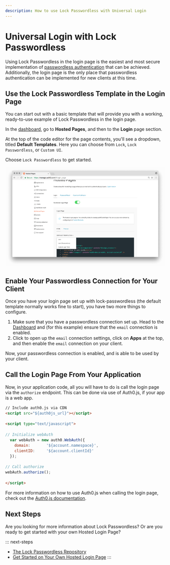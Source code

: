 ```yaml
---
description: How to use Lock Passwordless with Universal Login
---
```

# Universal Login with Lock Passwordless

Using Lock Passwordless in the login page is the easiest and most secure implementation of [passwordless authentication](/connections/passwordless) that can be achieved. Additionally, the login page is the only place that passwordless authentication can be implemented for new clients at this time.

## Use the Lock Passwordless Template in the Login Page

You can start out with a basic template that will provide you with a working, ready-to-use example of Lock Passwordless in the login page. 

In the [dashboard](${manage_url}), go to **Hosted Pages**, and then to the **Login** page section. 

At the top of the code editor for the page contents, you'll see a dropdown, titled **Default Templates**. Here you can choose from `Lock`, `Lock Passwordless`, or `Custom UI`. 

Choose `Lock Passwordless` to get started.

![Hosted Login Page](/media/articles/hosted-pages/hlp-lock-passwordless.png)

## Enable Your Passwordless Connection for Your Client

Once you have your login page set up with lock-passwordless (the default template normally works fine to start), you have two more things to configure.

1. Make sure that you have a passwordless connection set up. Head to the [Dashboard](${manage_url}/#/connections/passwordless) and (for this example) ensure that the `email` connection is enabled.
2. Click to open up the `email` connection settings, click on **Apps** at the top, and then enable the `email` connection on your client.

Now, your passwordless connection is enabled, and is able to be used by your client.

## Call the Login Page From Your Application

Now, in your application code, all you will have to do is call the login page via the `authorize` endpoint. This can be done via use of Auth0.js, if your app is a web app.

```html
// Include auth0.js via CDN
<script src="${auth0js_url}"></script>

<script type="text/javascript">

// Initialize webAuth
  var webAuth = new auth0.WebAuth({
    domain:       '${account.namespace}',
    clientID:     '${account.clientId}'
  });

// Call authorize
webAuth.authorize();

</script>
```

For more information on how to use Auth0.js when calling the login page, check out the [Auth0.js documentation](/libraries/auth0js).

## Next Steps

Are you looking for more information about Lock Passwordless? Or are you ready to get started with your own Hosted Login Page?

::: next-steps
* [The Lock Passwordless Repository](https://github.com/auth0/lock-passwordless)
* [Get Started on Your Own Hosted Login Page](${manage_url}/#/login_page)
:::
